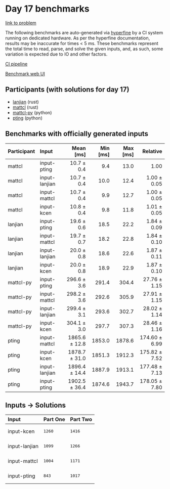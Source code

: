 # Day 17 benchmarks

[link to problem](https://adventofcode.com/2023/day/17)

The following benchmarks are auto-generated via
[hyperfine](https://github.com/sharkdp/hyperfine) by a CI system running on
dedicated hardware. As per the hyperfine documentation, results may be
inaccurate for times < 5 ms. These benchmarks represent the total time to read,
parse, and solve the given inputs, and, as such, some variation is expected due
to IO and other factors.

[CI pipeline](http://ci.papercode.net:8080/teams/main/pipelines/aoc2023)

[Benchmark web UI](https://aoc.ancalagon.black)


## Participants (with solutions for day 17)

- [lanjian](https://github.com/lanjian/aoc-2023) (rust)
- [mattcl](https://github.com/mattcl/aoc2023) (rust)
- [mattcl-py](https://github.com/mattcl/aoc2023-py) (python)
- [pting](https://github.com/pting/aoc2023) (python)


## Benchmarks with officially generated inputs

| Participant | Input | Mean [ms] | Min [ms] | Max [ms] | Relative |
|:---|:---|---:|---:|---:|---:|
| mattcl | input-pting | 10.7 ± 0.4 | 9.4 | 13.0 | 1.00 |
| mattcl | input-lanjian | 10.7 ± 0.4 | 10.0 | 12.4 | 1.00 ± 0.05 |
| mattcl | input-mattcl | 10.7 ± 0.4 | 9.9 | 12.7 | 1.00 ± 0.05 |
| mattcl | input-kcen | 10.8 ± 0.4 | 9.8 | 11.8 | 1.01 ± 0.05 |
| lanjian | input-pting | 19.6 ± 0.6 | 18.5 | 22.2 | 1.84 ± 0.09 |
| lanjian | input-mattcl | 19.7 ± 0.7 | 18.2 | 22.8 | 1.84 ± 0.10 |
| lanjian | input-lanjian | 20.0 ± 0.8 | 18.6 | 22.6 | 1.87 ± 0.11 |
| lanjian | input-kcen | 20.0 ± 0.8 | 18.9 | 22.9 | 1.87 ± 0.10 |
| mattcl-py | input-pting | 296.6 ± 3.6 | 291.4 | 304.4 | 27.76 ± 1.15 |
| mattcl-py | input-mattcl | 298.2 ± 3.6 | 292.6 | 305.9 | 27.91 ± 1.15 |
| mattcl-py | input-lanjian | 299.4 ± 3.1 | 293.6 | 302.7 | 28.02 ± 1.14 |
| mattcl-py | input-kcen | 304.1 ± 3.0 | 297.7 | 307.3 | 28.46 ± 1.16 |
| pting | input-mattcl | 1865.6 ± 12.8 | 1853.0 | 1878.6 | 174.60 ± 6.99 |
| pting | input-kcen | 1878.7 ± 31.0 | 1851.3 | 1912.3 | 175.82 ± 7.52 |
| pting | input-lanjian | 1896.4 ± 14.4 | 1887.9 | 1913.1 | 177.48 ± 7.13 |
| pting | input-pting | 1902.5 ± 36.4 | 1874.6 | 1943.7 | 178.05 ± 7.80 |


## Inputs -> Solutions

| Input | Part One | Part Two |
|:---|:---|:---|
|input-kcen|<pre>1260</pre>|<pre>1416</pre>|
|input-lanjian|<pre>1099</pre>|<pre>1266</pre>|
|input-mattcl|<pre>1004</pre>|<pre>1171</pre>|
|input-pting|<pre>843</pre>|<pre>1017</pre>|